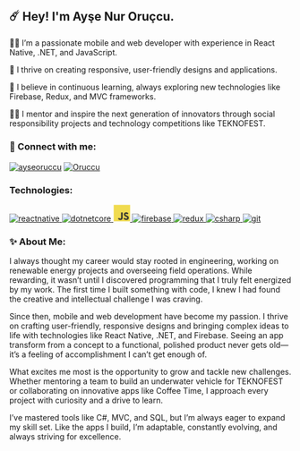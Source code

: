 
<h2>☄️ Hey! I'm Ayşe Nur Oruçcu.</h2>
👩‍💻 I’m a passionate mobile and web developer with experience in React Native, .NET, and JavaScript.

🚀 I thrive on creating responsive, user-friendly designs and applications.

🌱 I believe in continuous learning, always exploring new technologies like Firebase, Redux, and MVC frameworks.

🧑‍🏫 I mentor and inspire the next generation of innovators through social responsibility projects and technology competitions like TEKNOFEST.

<h3 align="left">🌟 Connect with me:</h3> <p align="left">
  
  <a href="https://linkedin.com/in/ayseoruccu" target="blank" rel=”noopener”><img align="center" src="https://upload.wikimedia.org/wikipedia/commons/thumb/c/ca/LinkedIn_logo_initials.png/640px-LinkedIn_logo_initials.png" alt="ayseoruccu" height="30" width="30" /></a> 
  <a href="https://github.com/Oruccu" target="blank" rel=”noopener”><img align="center" src="https://github.githubassets.com/images/modules/logos_page/GitHub-Mark.png" alt="Oruccu" height="30" width="30" /></a> 
<br/>
<h3 align="left">Technologies:</h3> <p align="left"> 
  <a href="https://reactnative.dev/" target="_blank" rel=”noopener”> <img src="https://reactnative.dev/img/header_logo.svg" alt="reactnative" width="30" height="30"/> </a> 
  <a href="https://dotnet.microsoft.com/" target="_blank" rel=”noopener”> <img src="https://upload.wikimedia.org/wikipedia/commons/thumb/e/ee/.NET_Core_Logo.svg/1200px-.NET_Core_Logo.svg.png" alt="dotnetcore" width="30" height="30"/> </a> 
  <a href="https://developer.mozilla.org/en-US/docs/Web/JavaScript" target="_blank" rel=”noopener”> <img src="https://raw.githubusercontent.com/devicons/devicon/master/icons/javascript/javascript-original.svg" alt="javascript" width="30" height="30"/> </a> <a href="https://firebase.google.com/" target="_blank" rel=”noopener”> <img src="https://www.vectorlogo.zone/logos/firebase/firebase-icon.svg" alt="firebase" width="30" height="30"/> </a> 
  <a href="https://redux.js.org/" target="_blank" rel=”noopener”> <img src="https://raw.githubusercontent.com/reduxjs/redux/master/logo/logo.png" alt="redux" width="30" height="30"/> </a> 
  <a href="https://dotnet.microsoft.com/" target="_blank" rel=”noopener”> <img src="https://seeklogo.com/images/C/c-sharp-c-logo-02F17714BA-seeklogo.com.png" alt="csharp" width="30" height="30"/> </a> 
  <a href="https://git-scm.com/" target="_blank" rel=”noopener”> <img src="https://www.vectorlogo.zone/logos/git-scm/git-scm-icon.svg" alt="git" width="30" height="30"/> </a> 

</p> <h3 align="left">✨ About Me:</h3>
I always thought my career would stay rooted in engineering, working on renewable energy projects and overseeing field operations. While rewarding, it wasn’t until I discovered programming that I truly felt energized by my work. The first time I built something with code, I knew I had found the creative and intellectual challenge I was craving.

Since then, mobile and web development have become my passion. I thrive on crafting user-friendly, responsive designs and bringing complex ideas to life with technologies like React Native, .NET, and Firebase. Seeing an app transform from a concept to a functional, polished product never gets old—it’s a feeling of accomplishment I can’t get enough of.

 What excites me most is the opportunity to grow and tackle new challenges. Whether mentoring a team to build an underwater vehicle for TEKNOFEST or collaborating on innovative apps like Coffee Time, I approach every project with curiosity and a drive to learn.

I’ve mastered tools like C#, MVC, and SQL, but I’m always eager to expand my skill set. Like the apps I build, I’m adaptable, constantly evolving, and always striving for excellence.

